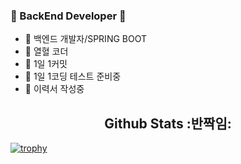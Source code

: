 ### 👋 BackEnd Developer 👋
- 🌱 백엔드 개발자/SPRING BOOT
- 🌱 열혈 코더
- 🌱 1일 1커밋
- 🌱 1일 1코딩 테스트 준비중
- 🌱 이력서 작성중

<h2 align=center>Github Stats :반짝임:</h2>

[![trophy](https://github-profile-trophy.vercel.app/?username=Oh-Myeongjae&margin-w=15&margin-h=15)](https://github.com/ryo-ma/github-profile-trophy)
